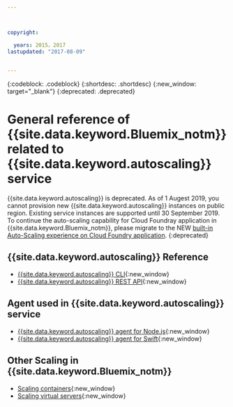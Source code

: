 ```yaml
---

 

copyright:

  years: 2015，2017
lastupdated: "2017-08-09"  
 

---
```


{:codeblock: .codeblock}
{:shortdesc: .shortdesc}
{:new_window: target="_blank"}
{:deprecated: .deprecated}

# General reference of {{site.data.keyword.Bluemix_notm}} related to {{site.data.keyword.autoscaling}} service

{{site.data.keyword.autoscaling}} is deprecated. As of 1 Augest 2019, you cannot provision new {{site.data.keyword.autoscaling}} instances on public region. Existing service instances are supported until 30 September 2019. To continue the auto-scaling capability for Cloud Foundray application in {{site.data.keyword.Bluemix_notm}}, please migrate to the NEW [built-in Auto-Scaling experience on Cloud Foundry application](https://{DomainName}/docs/cloud-foundry-public?topic=cloud-foundry-public-autoscale_cloud_foundry_apps). 
{:deprecated}

## {{site.data.keyword.autoscaling}} Reference
* [{{site.data.keyword.autoscaling}} CLI](../../../cli/plugins/auto-scaling/index.html){:new_window}
* [{{site.data.keyword.autoscaling}} REST API](https://new-console.{DomainName}/apidocs/48){:new_window}  
  

## Agent used in {{site.data.keyword.autoscaling}} service
* [{{site.data.keyword.autoscaling}} agent for Node.js](https://www.npmjs.com/package/bluemix-autoscaling-agent){:new_window}
* [{{site.data.keyword.autoscaling}} agent for Swift](https://github.com/RuntimeTools/SwiftMetrics){:new_window}
  
  
## Other Scaling in {{site.data.keyword.Bluemix_notm}}
* [Scaling containers](https://www.{DomainName}/docs/containers/container_ha.html#container_ha){:new_window}
* [Scaling virtual servers](https://www.{DomainName}/docs/virtualmachines/vm_index.html#vm_manage_instances){:new_window}